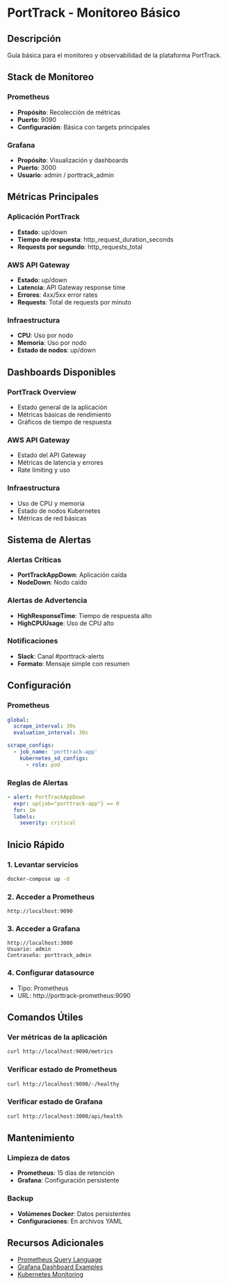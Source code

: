 # PortTrack - Monitoreo Básico

## Descripción

Guía básica para el monitoreo y observabilidad de la plataforma PortTrack.

## Stack de Monitoreo

### Prometheus
- **Propósito**: Recolección de métricas
- **Puerto**: 9090
- **Configuración**: Básica con targets principales

### Grafana
- **Propósito**: Visualización y dashboards
- **Puerto**: 3000
- **Usuario**: admin / porttrack_admin

## Métricas Principales

### Aplicación PortTrack
- **Estado**: up/down
- **Tiempo de respuesta**: http_request_duration_seconds
- **Requests por segundo**: http_requests_total

### AWS API Gateway
- **Estado**: up/down
- **Latencia**: API Gateway response time
- **Errores**: 4xx/5xx error rates
- **Requests**: Total de requests por minuto

### Infraestructura
- **CPU**: Uso por nodo
- **Memoria**: Uso por nodo
- **Estado de nodos**: up/down

## Dashboards Disponibles

### PortTrack Overview
- Estado general de la aplicación
- Métricas básicas de rendimiento
- Gráficos de tiempo de respuesta

### AWS API Gateway
- Estado del API Gateway
- Métricas de latencia y errores
- Rate limiting y uso

### Infraestructura
- Uso de CPU y memoria
- Estado de nodos Kubernetes
- Métricas de red básicas

## Sistema de Alertas

### Alertas Críticas
- **PortTrackAppDown**: Aplicación caída
- **NodeDown**: Nodo caído

### Alertas de Advertencia
- **HighResponseTime**: Tiempo de respuesta alto
- **HighCPUUsage**: Uso de CPU alto

### Notificaciones
- **Slack**: Canal #porttrack-alerts
- **Formato**: Mensaje simple con resumen

## Configuración

### Prometheus
```yaml
global:
  scrape_interval: 30s
  evaluation_interval: 30s

scrape_configs:
  - job_name: 'porttrack-app'
    kubernetes_sd_configs:
      - role: pod
```

### Reglas de Alertas
```yaml
- alert: PortTrackAppDown
  expr: up{job="porttrack-app"} == 0
  for: 1m
  labels:
    severity: critical
```

## Inicio Rápido

### 1. Levantar servicios
```bash
docker-compose up -d
```

### 2. Acceder a Prometheus
```
http://localhost:9090
```

### 3. Acceder a Grafana
```
http://localhost:3000
Usuario: admin
Contraseña: porttrack_admin
```

### 4. Configurar datasource
- Tipo: Prometheus
- URL: http://porttrack-prometheus:9090

## Comandos Útiles

### Ver métricas de la aplicación
```bash
curl http://localhost:9090/metrics
```

### Verificar estado de Prometheus
```bash
curl http://localhost:9090/-/healthy
```

### Verificar estado de Grafana
```bash
curl http://localhost:3000/api/health
```

## Mantenimiento

### Limpieza de datos
- **Prometheus**: 15 días de retención
- **Grafana**: Configuración persistente

### Backup
- **Volúmenes Docker**: Datos persistentes
- **Configuraciones**: En archivos YAML

## Recursos Adicionales

- [Prometheus Query Language](https://prometheus.io/docs/prometheus/latest/querying/)
- [Grafana Dashboard Examples](https://grafana.com/grafana/dashboards/)
- [Kubernetes Monitoring](https://kubernetes.io/docs/tasks/debug-application-cluster/resource-usage-monitoring/)
